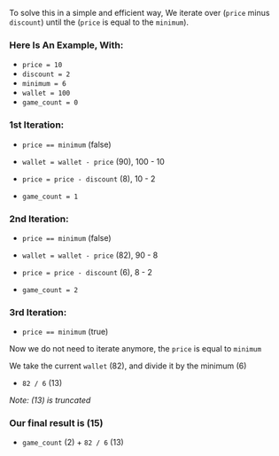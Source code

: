 To solve this in a simple and efficient way,
We iterate over
(`price` minus `discount`)
until the
(`price` is equal to the `minimum`).

### Here Is An Example, With:

- `price = 10`
- `discount = 2`
- `minimum = 6`
- `wallet = 100`
- `game_count = 0`

### 1st Iteration:

- `price == minimum` (false)

- `wallet = wallet - price` (90), 100 - 10

- `price = price - discount` (8), 10 - 2

- `game_count = 1`

### 2nd Iteration:

- `price == minimum` (false)

- `wallet = wallet - price` (82), 90 - 8

- `price = price - discount` (6), 8 - 2

- `game_count = 2`

### 3rd Iteration:

- `price == minimum` (true)

Now we do not need to iterate anymore, the `price` is equal to `minimum`

We take the current `wallet` (82), and divide it by the minimum (6)

- `82 / 6` (13)

_Note: (13) is truncated_

### Our final result is (15)

- `game_count` (2) + `82 / 6` (13)
